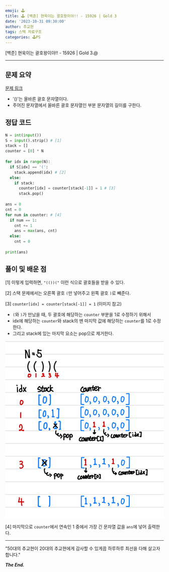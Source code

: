 ```yaml
---
emoji: 🕹️
title: 🕹️ [백준] 현욱이는 괄호왕이야!! - 15926 | Gold 3
date: '2023-10-31 09:30:00'
author: 추교현
tags: 스택 자료구조
categories: 🕹️PS
---
```


[백준] 현욱이는 괄호왕이야!! - 15926 | Gold 3.@

---

## 문제 요약

[문제 링크](https://www.acmicpc.net/problem/15926)

- '()'는 올바른 괄호 문자열이다.
- 주어진 문자열에서 올바른 괄호 문자열인 부분 문자열의 길이를 구한다.

## 정답 코드

```python
N = int(input())
S = input().strip() # [1]
stack = []
counter = [0] * N

for idx in range(N):
  if S[idx] == '(':
    stack.append(idx) # [2]
  else:
    if stack:
      counter[idx] = counter[stack[-1]] = 1 # [3]
      stack.pop()

ans = 0
cnt = 0
for num in counter: # [4]
  if num == 1:
    cnt += 1
    ans = max(ans, cnt)
  else:
    cnt = 0

print(ans)
```

## 풀이 및 배운 점

[1] 이렇게 입력하면, `"(())("` 이런 식으로 괄호들을 받을 수 있다.

[2] 스택 문제에서는 오른쪽 괄호 `(`만 넣어주고 왼쪽 괄호 `)`로 빼준다.

[3] `counter[idx] = counter[stack[-1]] = 1` (이미지 참고)

- `(`와 `)`가 만났을 때, 두 괄호에 해당하는 `counter` 부분을 1로 수정하기 위해서
- idx에 해당하는 `counter`와 stack의 맨 마지막 값에 해당하는 `counter`를 1로 수정한다.
- 그리고 stack에 있는 마지막 요소는 pop으로 제거한다.

![boj-15926-1.jpeg](boj-15926-1.jpeg)

[4] 마지막으로 `counter`에서 연속인 1 중에서 가장 긴 문자열 값을 `ans`에 넣어 출력한다.

---

"50대의 추교현이 20대의 추교현에게 감사할 수 있게끔 하루하루 최선을 다해 살고자 합니다."

**_The End._**
